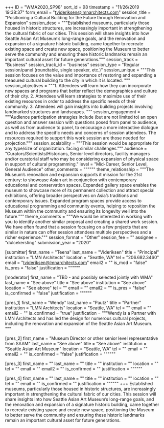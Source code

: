 +++
ID = "WMA2020_SP98"
sort_id = 98
timestamp = "11/26/2019 19:38:37"
form_email = "tvideriksen@lmnarchitects.com"
session_title = "Positioning a Cultural Building for the Future through Renovation and Expansion"
session_desc = """Established museums, particularly those housed in historic structures, are increasingly important in strengthening the cultural fabric of our cities.  This session will share insights into how Seattle Asian Art Museum’s long-range goals, and the renovation and expansion of a signature historic building, came together to recreate existing space and create new space, positioning the Museum to better serve the community and ensuring these historic landmarks remain an important cultural asset for future generations."""
session_track = "Business"
session_track_id = "business"
session_type = "Regular session/panel (roundtable, single speaker, etc.)"
session_unique = """This session focuses on the value and importance of restoring and expanding a treasured cultural building to the city in which it is located.  """
session_objectives = """1.	Attendees will learn how they can incorporate new spaces and programs that better reflect the demographics and culture of their city.
2.	Attendees will learn strategies to maximize use of their existing resources in order to address the specific needs of their community.
3.	Attendees will gain insights into building projects involving landmarked structures and landscapes.
"""
session_engagement = """Audience participation strategies include (but are not limited to) an open question and answer session with questions posed from panel to audience, as well as from audience to panel, to encourage a more interactive dialogue and to address the specific needs and concerns of session attendees. The resources required to support this work session are those needed for projection."""
session_scalability = """This session would be appropriate for any type/size of organization. facing similar challenges."""
audience = "Curators/Scientists/Historians, Senior level directors, facility managers and/or curatorial staff who may be considering expansion of physical space in support of cultural programming."
level = "Mid-Career, Senior Level, General Audience"
other_comments = """"""
theme_relationship = """The Museum’s renovation and expansion supports it mission for the 21st century: to showcase Asian art in conjunction with contemporary educational and conservation spaces. Expanded gallery space enables the museum to showcase more of its permanent collection and attract special exhibitions, offering broader perspectives on Asia’s traditions and contemporary issues. Expanded program spaces provide access to educational programming and community events, helping to reposition the Museum within the community and ensuring its longevity well into the future."""
theme_comments = """We would be interested in working with you to identify another similar proposal and creating a shared work session.  We have often found that a session focusing on a few projects that are similar in nature can offer session attendees multiple perspectives and a richer experience."""
session_format = "Other"
session_fee = ""
assignee = "dulcekersting"
submission_year = "2020"

[submitter]
first_name = "Teena"
last_name = "Videriksen"
title = "Principal"
institution = "LMN Architects"
location = "Seattle, WA"
tel = "206.682.3460"
email = "tvideriksen@lmnarchitects.com"
email2 = ""
is_mod = "false"
is_pres = "false"
justification = """"""

[moderator]
first_name = "TBD - and possibly selected jointly with WMA"
last_name = "See above"
title = "See above"
institution = "See above"
location = "See above"
tel = ""
email = ""
email2 = ""
is_pres = "false"
is_confirmed = "false"
justification = """"""

[pres_1]
first_name = "Wendy"
last_name = "Pautz"
title = "Partner"
institution = "LMN Architects"
location = "Seattle, WA"
tel = ""
email = ""
email2 = ""
is_confirmed = "true"
justification = """Wendy is a Partner with LMN Architects and has led the design for numerous cultural projects, including the renovation and expansion of the Seattle Asian Art Museum. """

[pres_2]
first_name = "Museum Director or other senior level representative from SAAM"
last_name = "See above"
title = "See above"
institution = "Seattle Asian Art Museum"
location = "Seattle, WA"
tel = ""
email = ""
email2 = ""
is_confirmed = "false"
justification = """"""

[pres_3]
first_name = ""
last_name = ""
title = ""
institution = ""
location = ""
tel = ""
email = ""
email2 = ""
is_confirmed = ""
justification = """"""

[pres_4]
first_name = ""
last_name = ""
title = ""
institution = ""
location = ""
tel = ""
email = ""
is_confirmed = ""
justification = """"""
+++
Established museums, particularly those housed in historic structures, are increasingly important in strengthening the cultural fabric of our cities.  This session will share insights into how Seattle Asian Art Museum’s long-range goals, and the renovation and expansion of a signature historic building, came together to recreate existing space and create new space, positioning the Museum to better serve the community and ensuring these historic landmarks remain an important cultural asset for future generations.